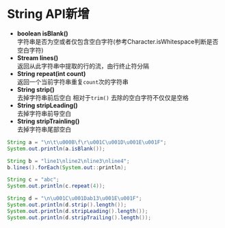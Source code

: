 # String API新增

- **boolean isBlank()**  
字符串是否为空或者仅包含空白字符(参考Character.isWhitespace判断是否空白字符)
- **Stream lines()**  
返回从此字符串中提取的行的流，由行终止符分隔
- **String repeat(int count)**  
返回一个当前字符串重复`count`次的字符串
- **String strip()**  
去掉字符串前后空白 相对于`trim()` 去除的空白字符不仅仅是空格
- **String stripLeading()**  
去掉字符串前导空白
- **String stripTrainling()**  
去掉字符串尾部空白

```java
String a = "\n\t\u000B\f\r\u001C\u001D\u001E\u001F";
System.out.println(a.isBlank());

String b = "line1\nline2\nline3\nline4";
b.lines().forEach(System.out::println);

String c = "abc";
System.out.println(c.repeat(4));

String d = "\n\u001C\u001Dab13\u001E\u001F";
System.out.println(d.strip().length());
System.out.println(d.stripLeading().length());
System.out.println(d.stripTrailing().length());
```